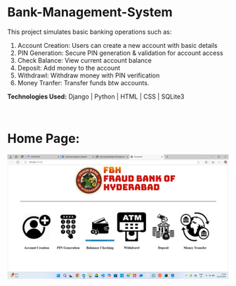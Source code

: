 # Bank-Management-System
This project simulates basic banking operations such as:
1. Account Creation: Users can create a new account with basic details
2. PIN Generation: Secure PIN generation & validation for account access
3. Check Balance: View current account balance
4. Deposit: Add money to the account
5. Withdrawl: Withdraw money with PIN verification
6. Money Tranfer: Transfer funds btw accounts.
   
<b>Technologies Used:</b> Django | Python | HTML | CSS | SQLite3

<br>
<h1>Home Page:</h1>


![Image Alt](https://github.com/Asha-Kanjarla/Bank-Management-System/blob/74d8a5d0fcc52e88be8088a98520d98759f27155/Screenshot%20(84).png)
